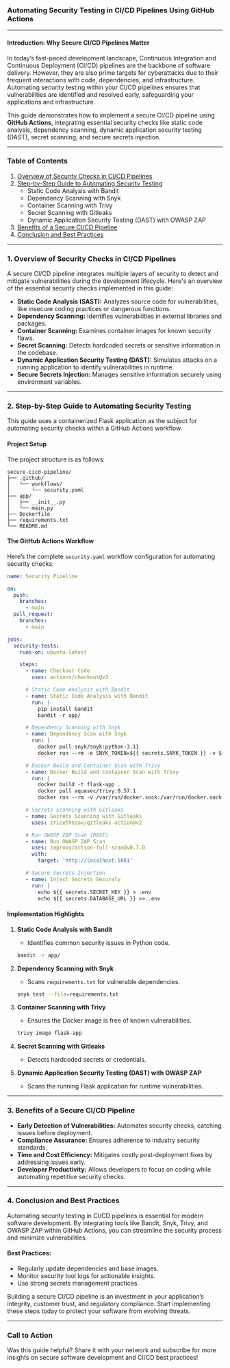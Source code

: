 
### **Automating Security Testing in CI/CD Pipelines Using GitHub Actions**  

---

#### **Introduction: Why Secure CI/CD Pipelines Matter**  

In today’s fast-paced development landscape, Continuous Integration and Continuous Deployment (CI/CD) pipelines are the backbone of software delivery. However, they are also prime targets for cyberattacks due to their frequent interactions with code, dependencies, and infrastructure. Automating security testing within your CI/CD pipelines ensures that vulnerabilities are identified and resolved early, safeguarding your applications and infrastructure.  

This guide demonstrates how to implement a secure CI/CD pipeline using **GitHub Actions**, integrating essential security checks like static code analysis, dependency scanning, dynamic application security testing (DAST), secret scanning, and secure secrets injection.  

---

### **Table of Contents**  
1. [Overview of Security Checks in CI/CD Pipelines](#overview-of-security-checks-in-ci-cd-pipelines)  
2. [Step-by-Step Guide to Automating Security Testing](#step-by-step-guide-to-automating-security-testing)  
   - Static Code Analysis with Bandit  
   - Dependency Scanning with Snyk  
   - Container Scanning with Trivy  
   - Secret Scanning with Gitleaks  
   - Dynamic Application Security Testing (DAST) with OWASP ZAP  
3. [Benefits of a Secure CI/CD Pipeline](#benefits-of-a-secure-ci-cd-pipeline)  
4. [Conclusion and Best Practices](#conclusion-and-best-practices)  

---

### **1. Overview of Security Checks in CI/CD Pipelines**  

A secure CI/CD pipeline integrates multiple layers of security to detect and mitigate vulnerabilities during the development lifecycle. Here's an overview of the essential security checks implemented in this guide:  

- **Static Code Analysis (SAST):** Analyzes source code for vulnerabilities, like insecure coding practices or dangerous functions.  
- **Dependency Scanning:** Identifies vulnerabilities in external libraries and packages.  
- **Container Scanning:** Examines container images for known security flaws.  
- **Secret Scanning:** Detects hardcoded secrets or sensitive information in the codebase.  
- **Dynamic Application Security Testing (DAST):** Simulates attacks on a running application to identify vulnerabilities in runtime.  
- **Secure Secrets Injection:** Manages sensitive information securely using environment variables.  

---

### **2. Step-by-Step Guide to Automating Security Testing**  

This guide uses a containerized Flask application as the subject for automating security checks within a GitHub Actions workflow.  

#### **Project Setup**  

The project structure is as follows:  

```plaintext  
secure-cicd-pipeline/  
├── .github/  
│   └── workflows/  
│       └── security.yaml  
├── app/  
│   ├── __init__.py  
│   └── main.py  
├── Dockerfile  
├── requirements.txt  
└── README.md  
```  

#### **The GitHub Actions Workflow**  

Here’s the complete `security.yaml` workflow configuration for automating security checks:  

```yaml
name: Security Pipeline

on:
  push:
    branches:
      - main
  pull_request:
    branches:
      - main

jobs:
  security-tests:
    runs-on: ubuntu-latest

    steps:
      - name: Checkout Code
        uses: actions/checkout@v3

      # Static Code Analysis with Bandit
      - name: Static Code Analysis with Bandit
        run: |
          pip install bandit
          bandit -r app/

      # Dependency Scanning with Snyk
      - name: Dependency Scan with Snyk
        run: |
          docker pull snyk/snyk:python-3.11
          docker run --rm -e SNYK_TOKEN=${{ secrets.SNYK_TOKEN }} -v $(pwd):/project -w /project snyk/snyk:python-3.11 snyk test --file=requirements.txt --token=$SNYK_TOKEN

      # Docker Build and Container Scan with Trivy
      - name: Docker Build and Container Scan with Trivy
        run: |
          docker build -t flask-app .
          docker pull aquasec/trivy:0.57.1
          docker run --rm -v /var/run/docker.sock:/var/run/docker.sock aquasec/trivy:0.57.1 image flask-app

      # Secrets Scanning with Gitleaks
      - name: Secrets Scanning with Gitleaks
        uses: zricethezav/gitleaks-action@v2

      # Run OWASP ZAP Scan (DAST)
      - name: Run OWASP ZAP Scan
        uses: zaproxy/action-full-scan@v0.7.0
        with:
          target: 'http://localhost:5001'

      # Secure Secrets Injection
      - name: Inject Secrets Securely
        run: |
          echo ${{ secrets.SECRET_KEY }} > .env
          echo ${{ secrets.DATABASE_URL }} >> .env
```  

#### **Implementation Highlights**  

1. **Static Code Analysis with Bandit**  
   - Identifies common security issues in Python code.  
   ```bash
   bandit -r app/
   ```  

2. **Dependency Scanning with Snyk**  
   - Scans `requirements.txt` for vulnerable dependencies.  
   ```bash
   snyk test --file=requirements.txt
   ```  

3. **Container Scanning with Trivy**  
   - Ensures the Docker image is free of known vulnerabilities.  
   ```bash
   trivy image flask-app
   ```  

4. **Secret Scanning with Gitleaks**  
   - Detects hardcoded secrets or credentials.  

5. **Dynamic Application Security Testing (DAST) with OWASP ZAP**  
   - Scans the running Flask application for runtime vulnerabilities.  

---

### **3. Benefits of a Secure CI/CD Pipeline**  

- **Early Detection of Vulnerabilities:** Automates security checks, catching issues before deployment.  
- **Compliance Assurance:** Ensures adherence to industry security standards.  
- **Time and Cost Efficiency:** Mitigates costly post-deployment fixes by addressing issues early.  
- **Developer Productivity:** Allows developers to focus on coding while automating repetitive security checks.  

---

### **4. Conclusion and Best Practices**  

Automating security testing in CI/CD pipelines is essential for modern software development. By integrating tools like Bandit, Snyk, Trivy, and OWASP ZAP within GitHub Actions, you can streamline the security process and minimize vulnerabilities.  

#### **Best Practices:**  
- Regularly update dependencies and base images.  
- Monitor security tool logs for actionable insights.  
- Use strong secrets management practices.  

Building a secure CI/CD pipeline is an investment in your application’s integrity, customer trust, and regulatory compliance. Start implementing these steps today to protect your software from evolving threats.  

---

### **Call to Action**  
Was this guide helpful? Share it with your network and subscribe for more insights on secure software development and CI/CD best practices!  
